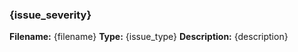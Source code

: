 ### {issue_severity}
**Filename:** {filename}
**Type:** {issue_type}
**Description:** {description}
